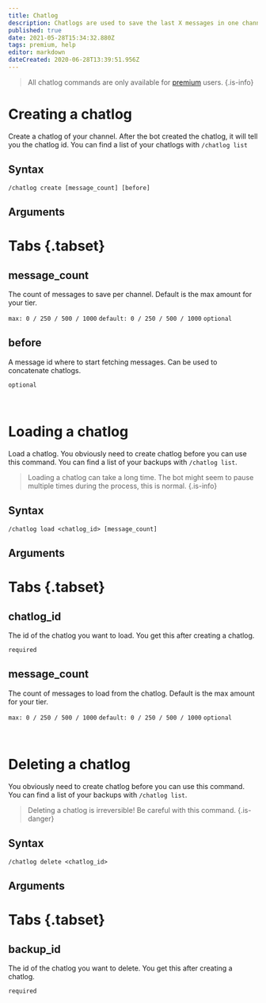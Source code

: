 ```yaml
---
title: Chatlog
description: Chatlogs are used to save the last X messages in one channel. Like backups, chatlogs are linked to the creator account and can't be loaded by someone else.
published: true
date: 2021-05-28T15:34:32.880Z
tags: premium, help
editor: markdown
dateCreated: 2020-06-28T13:39:51.956Z
---
```


> All chatlog commands are only available for [premium](/premium) users.
{.is-info}

# Creating a chatlog

Create a chatlog of your channel. After the bot created the chatlog, it will tell you the chatlog id. You can find a list of your chatlogs with `/chatlog list`

## Syntax

`/chatlog create [message_count] [before]`

## Arguments

# Tabs {.tabset}
## message_count
The count of messages to save per channel. Default is the max amount for your tier.

`max: 0 / 250 / 500 / 1000` `default: 0 / 250 / 500 / 1000` `optional`

## before
A message id where to start fetching messages. Can be used to concatenate chatlogs.

`optional`

<br />

# Loading a chatlog

Load a chatlog. You obviously need to create chatlog before you can use this command.
You can find a list of your backups with `/chatlog list`.

> Loading a chatlog can take a long time. The bot might seem to pause multiple times during the process, this is normal.
{.is-info}

## Syntax

`/chatlog load <chatlog_id> [message_count]`

## Arguments

# Tabs {.tabset}
## chatlog_id
The id of the chatlog you want to load. You get this after creating a chatlog.

`required`

## message_count

The count of messages to load from the chatlog. Default is the max amount for your tier.

`max: 0 / 250 / 500 / 1000` `default: 0 / 250 / 500 / 1000` `optional`

<br />

# Deleting a chatlog

You obviously need to create chatlog before you can use this command.
You can find a list of your backups with `/chatlog list`.

> Deleting a chatlog is irreversible! Be careful with this command.
{.is-danger}

## Syntax

`/chatlog delete <chatlog_id>`

## Arguments

# Tabs {.tabset}
## backup_id

The id of the chatlog you want to delete. You get this after creating a chatlog.

`required`
